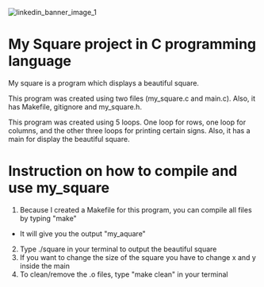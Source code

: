 ![linkedin_banner_image_1](https://user-images.githubusercontent.com/67286684/124254241-b7ba4e80-dadd-11eb-8729-f34bca0b928a.png)

# My Square project in C programming language

My square is a program which displays a beautiful square.

This program was created using two files (my_square.c and main.c). Also, it has Makefile, gitignore and my_square.h.

This program was created using 5 loops. One loop for rows, one loop for columns, and the other three loops for printing certain signs. Also, it has a main for display the beautiful square.

# Instruction on how to compile and use my_square

1. Because I created a Makefile for this program, you can compile all files by typing "make"

- It will give you the output "my_aquare"

2. Type ./square in your terminal to output the beautiful square
3. If you want to change the size of the square you have to change x and y inside the main
4. To clean/remove the .o files, type "make clean" in your terminal
